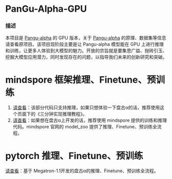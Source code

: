 # PanGu-Alpha-GPU

 

### 描述

本项目是  [Pangu-alpha](https://git.openi.org.cn/PCL-Platform.Intelligence/PanGu-Alpha) 的 GPU 版本，关于  [Pangu-alpha](https://git.openi.org.cn/PCL-Platform.Intelligence/PanGu-Alpha) 的原理、数据集等信息请查看原项目。该项目现阶段主要是让 Pangu-alpha 模型能在 GPU 上进行推理和训练，让更多人体验到大模型的魅力。开放的宗旨就是要集思广益、抛砖引玉、挖掘大模型应用潜力，同时发现存在的问题，以指导我们未来的创新研究和突破。



# mindspore 框架推理、Finetune、预训练

1. [请查看](inference_mindspore_gpu/README.md)：该部分代码只支持推理，如果只想体验一下盘古α的话，推荐使用这个页面下的《三分钟实现推理教程》。
2. [请查看](https://gitee.com/mindspore/mindspore/tree/master/model_zoo/official/nlp/pangu_alpha)：如果想在盘古α上开发的话，推荐使用 mindspore 提供的训练和推理代码。mindspore 官网的 model_zoo 提供了推理、Finetune、预训练全流程。

# pytorch 推理、Finetune、预训练

[请查看](panguAlpha_pytorch/README.md)：基于 Megatron-1.1开发的盘古α的推理、Finetune、预训练全流程。
